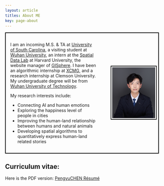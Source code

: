```yaml
---
layout: article
titles: About ME
key: page-about
---
```


<style>
  .content-wrapper {
    display: flex;
    align-items: center;
    justify-content: space-between;
    border: 2px solid black; /* 边框 */
    padding: 15px; /* 内边距，确保内容不会紧贴边框 */
    margin-bottom: 15px; /* 控制每个内容块之间的间距 */
  }

  .text-content {
    width: 60%;
    padding-right: 20px; /* 右侧内边距，确保文字和图片之间有间距 */
  }

  .image-content {
    width: 30%;
  }

  .image-content img {
    width: 100%;
    border: 2px solid black; /* 给图片添加红色边框 */
    padding: 3px; /* 给图片添加内边距，确保边框不会紧贴图片 */
  }
</style>

<div class="content-wrapper">
  <div class="text-content">
    <p>I am an incoming M.S. & TA at <a href="https://sc.edu/study/colleges_schools/artsandsciences/geography/">University of South Carolina</a>, a visiting student at <a href="https://only4john.github.io/">Wuhan University</a>, an intern at the <a href="https://projects.iq.harvard.edu/chinadatalab">Spatial Data Lab</a> at Harvard University, the website manager of <a href="https://gisphere.info/">GISphere</a>. I have been an algorithmic internship at <a href="https://en.wikipedia.org/wiki/XCMG">XCMG</a>, and a research internship at Clemson University. My undergraduate degree will be from <a href="https://en.wikipedia.org/wiki/Wuhan_University_of_Technology">Wuhan University of Technology</a>.</p>
    <p>My research interests include:</p>
    <ul>
      <li>Connecting AI and human emotions</li>
      <li>Exploring the happiness level of people in cities</li>
      <li>Improving the human-land relationship between humans and natural animals</li>
      <li>Developing spatial algorithms to quantitatively express human-land related stories</li>
    </ul>
  </div>
  <div class="image-content">
    <img src="https://github.com/Pengyu-gis/Pengyu-gis.github.io/blob/master/assets/images/me_1.jpg?raw=true" alt="Personal Image" style="width: 100%;" />  
  </div>
</div>

## Curriculum vitae:
Here is the PDF version: [PengyuCHEN Résumé](/Pengyu-CV.pdf)
<br>
